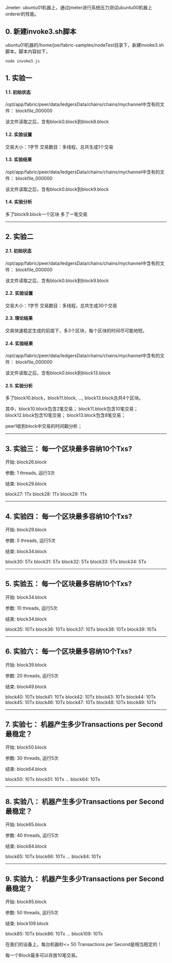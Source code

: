 Jmeter: ubuntu01机器上，通过jmeter进行系统压力测试ubuntu00机器上orderer的性能。

## 0. 新建invoke3.sh脚本

ubuntu01机器的/home/joe/fabric-samples/nodeTest目录下，新建invoke3.sh脚本。脚本内容如下，

```shell
node invoke3.js
```

## 1. 实验一

#### 1.1. 初始状态
/opt/app/fabric/peer/data/ledgersData/chains/chains/mychannel中含有的文件：
blockfile_000000

该文件读取之后，含有block0.block到block8.block

#### 1.2. 实验设置
交易大小：1字节
交易数目：多线程，总共生成1个交易


#### 1.3. 实验结果
/opt/app/fabric/peer/data/ledgersData/chains/chains/mychannel中含有的文件：
blockfile_000000

该文件读取之后，含有block0.block到block9.block

#### 1.4. 实验分析
多了block9.block一个区块
多了一笔交易


---------------------------------------------------------------------------

## 2. 实验二

#### 2.1. 初始状态
/opt/app/fabric/peer/data/ledgersData/chains/chains/mychannel中含有的文件：
blockfile_000000

该文件读取之后，含有block0.block到block9.block

#### 2.2. 实验设置
交易大小：1字节
交易数目：多线程，总共生成30个交易

#### 2.3. 理论结果
交易快速稳定生成的前提下，多3个区块，每个区块的时间尽可能地短。

#### 2.4. 实验结果
/opt/app/fabric/peer/data/ledgersData/chains/chains/mychannel中含有的文件：
blockfile_000000

该文件读取之后，含有block0.block到block13.block

#### 2.5. 实验分析
多了block10.block，block11.block, ..., block13.block总共4个区块。

其中，block10.block包含2笔交易；
block11.block包含10笔交易；
block12.block包含10笔交易；
block13.block包含8笔交易；

peer1收到block中交易的时间戳分析；



---------------------------------------------------------------------------

## 3. 实验三： 每一个区块最多容纳10个Txs?

开始: block26.block

参数: 1 threads, 运行3次

结束: block29.block

block27: 1Tx
block28: 1Tx
block29: 1Tx



---------------------------------------------------------------------------

## 4. 实验四： 每一个区块最多容纳10个Txs?

开始: block29.block

参数: 5 threads, 运行5次

结束: block34.block

block30: 5Tx
block31: 5Tx
block32: 5Tx
block33: 5Tx
block34: 5Tx



---------------------------------------------------------------------------

## 5. 实验五： 每一个区块最多容纳10个Txs?

开始: block34.block

参数: 10 threads, 运行5次

结束: block34.block

block35: 10Tx
block36: 10Tx
block37: 10Tx
block38: 10Tx
block39: 10Tx



---------------------------------------------------------------------------

## 6. 实验六： 每一个区块最多容纳10个Txs?

开始: block39.block

参数: 20 threads, 运行5次

结束: block49.block

block40: 10Tx
block41: 10Tx
block42: 10Tx
block43: 10Tx
block44: 10Tx
block45: 10Tx
block46: 10Tx
block47: 10Tx
block48: 10Tx
block49: 10Tx


---------------------------------------------------------------------------

## 7. 实验七： 机器产生多少Transactions per Second最稳定？

开始: block50.block

参数: 30 threads, 运行5次

结束: block64.block

block50: 10Tx
block51: 10Tx
...
block64: 10Tx


---------------------------------------------------------------------------

## 8. 实验八： 机器产生多少Transactions per Second最稳定？

开始: block65.block

参数: 40 threads, 运行5次

结束: block84.block

block65: 10Tx
block66: 10Tx
...
block84: 10Tx



---------------------------------------------------------------------------

## 9. 实验九： 机器产生多少Transactions per Second最稳定？

开始: block85.block

参数: 50 threads, 运行5次

结束: block109.block

block85: 10Tx
block86: 10Tx
...
block109: 10Tx



在我们的设备上，每台机器秒<= 50 Transactions per Second是相当稳定的！

每一个Block最多可以存放10笔交易。







